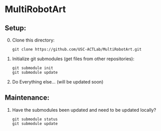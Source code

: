 # MultiRobotArt

## Setup:
0. Clone this directory:
    ```
    git clone https://github.com/USC-ACTLab/MultiRobotArt.git
    ```
1. Initialize git submodules (get files from other repositories):
    ```
    git submodule init
    git submodule update
    ```
2. Do Everything else... (will be updated soon)

## Maintenance:
1. Have the submodules been updated and need to be updated locally?
    ```
    git submodule status
    git submodule update
    ```
